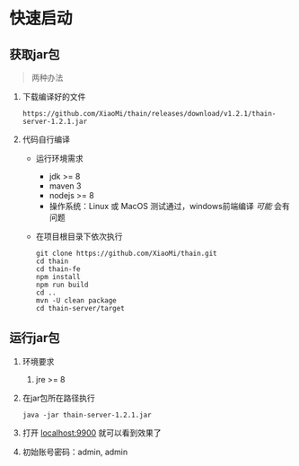 <!--
 Copyright (c) 2019, Xiaomi, Inc.  All rights reserved.
 This source code is licensed under the Apache License Version 2.0, which
 can be found in the LICENSE file in the root directory of this source tree.
-->

# 快速启动

## 获取jar包

> 两种办法

1. 下载编译好的文件

    ```text
    https://github.com/XiaoMi/thain/releases/download/v1.2.1/thain-server-1.2.1.jar
    ```

1. 代码自行编译

    - 运行环境需求
        - jdk >= 8
        - maven 3
        - nodejs >= 8
        - 操作系统：Linux 或 MacOS 测试通过，windows前端编译 *可能* 会有问题

    - 在项目根目录下依次执行

       ```shell
       git clone https://github.com/XiaoMi/thain.git
       cd thain
       cd thain-fe
       npm install
       npm run build
       cd ..
       mvn -U clean package
       cd thain-server/target
       ```

## 运行jar包

1. 环境要求

    1. jre >= 8

1. 在jar包所在路径执行

    ```shell
    java -jar thain-server-1.2.1.jar
    ```

1. 打开 [localhost:9900](http://localhost:9900) 就可以看到效果了

1. 初始账号密码：admin, admin
